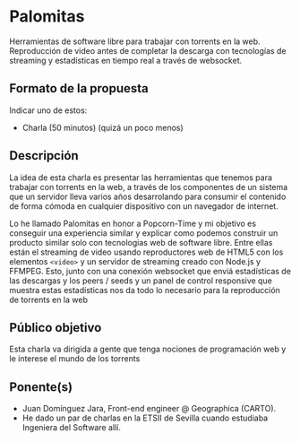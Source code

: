 # Palomitas

Herramientas de software libre para trabajar con torrents en la web.
Reproducción de video antes de completar la descarga con tecnologías de streaming y estadísticas en tiempo real a través de websocket.

## Formato de la propuesta

Indicar uno de estos:

* Charla (50 minutos) (quizá un poco menos)

## Descripción

La idea de esta charla es presentar las herramientas que tenemos para trabajar con torrents en la web, a través de los componentes de un sistema que un servidor lleva varios años desarrolando para consumir el contenido de forma cómoda en cualquier dispositivo con un navegador de internet.

Lo he llamado Palomitas en honor a Popcorn-Time y mi objetivo es conseguir una experiencia similar y explicar como podemos construir un producto similar solo con tecnologias web de software libre. Entre ellas están el streaming de video usando reproductores web de HTML5 con los elementos `<video>` y un servidor de streaming creado con Node.js y FFMPEG. Esto, junto con una conexión websocket que enviá estadísticas de las descargas y los peers / seeds y un panel de control responsive que muestra estas estadísticas nos da todo lo necesario para la reproducción de torrents en la web

## Público objetivo

Esta charla va dirigida a gente que tenga nociones de programación web y le interese el mundo de los torrents

## Ponente(s)

* Juan Domínguez Jara, Front-end engineer @ Geographica (CARTO).
* He dado un par de charlas en la ETSII de Sevilla cuando estudiaba Ingeniera del Software allí.

